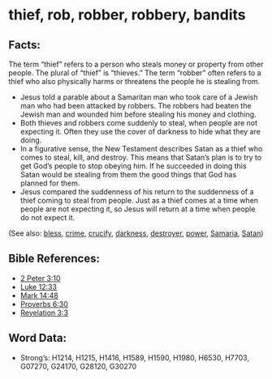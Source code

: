 # thief, rob, robber, robbery, bandits

## Facts:

The term “thief” refers to a person who steals money or property from other people. The plural of “thief” is “thieves.” The term “robber” often refers to a thief who also physically harms or threatens the people he is stealing from.

* Jesus told a parable about a Samaritan man who took care of a Jewish man who had been attacked by robbers. The robbers had beaten the Jewish man and wounded him before stealing his money and clothing.
* Both thieves and robbers come suddenly to steal, when people are not expecting it. Often they use the cover of darkness to hide what they are doing.
* In a figurative sense, the New Testament describes Satan as a thief who comes to steal, kill, and destroy. This means that Satan’s plan is to try to get God’s people to stop obeying him. If he succeeded in doing this Satan would be stealing from them the good things that God has planned for them.
* Jesus compared the suddenness of his return to the suddenness of a thief coming to steal from people. Just as a thief comes at a time when people are not expecting it, so Jesus will return at a time when people do not expect it.

(See also: [bless](../kt/bless.md), [crime](../other/criminal.md), [crucify](../kt/crucify.md), [darkness](../other/darkness.md), [destroyer](../other/destroyer.md), [power](../kt/power.md), [Samaria](../names/samaria.md), [Satan](../kt/satan.md))

## Bible References:

* [2 Peter 3:10](rc://en/tn/help/2pe/03/10)
* [Luke 12:33](rc://en/tn/help/luk/12/33)
* [Mark 14:48](rc://en/tn/help/mrk/14/48)
* [Proverbs 6:30](rc://en/tn/help/pro/06/30)
* [Revelation 3:3](rc://en/tn/help/rev/03/03)

## Word Data:

* Strong’s: H1214, H1215, H1416, H1589, H1590, H1980, H6530, H7703, G07270, G24170, G28120, G30270
